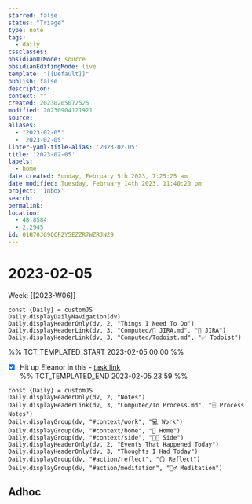 ```yaml
---
starred: false
status: "Triage"
type: note
tags:
  - daily
cssclasses: 
obsidianUIMode: source
obsidianEditingMode: live
template: "[[Default]]"
publish: false
description: 
context: ""
created: 20230205072525
modified: 20230904121921
source: 
aliases:
  - "2023-02-05"
  - '2023-02-05'
linter-yaml-title-alias: '2023-02-05'
title: '2023-02-05'
labels:
  - home
date created: Sunday, February 5th 2023, 7:25:25 am
date modified: Tuesday, February 14th 2023, 11:40:20 pm
project: 'Inbox'
search: 
permalink: 
location:
  - 48.8584
  - 2.2945
id: 01H70JG9QCF2Y5EZZR7WZRJN29
---
```


# 2023-02-05

Week: [[2023-W06]]

```dataviewjs
const {Daily} = customJS
Daily.displayDailyNavigation(dv)
Daily.displayHeaderOnly(dv, 2, "Things I Need To Do")
Daily.displayHeaderLink(dv, 3, "Computed/🎫 JIRA.md", "🎫 JIRA")
Daily.displayHeaderLink(dv, 3, "Computed/Todoist.md", "✅ Todoist")
```

%% TCT_TEMPLATED_START 2023-02-05 00:00 %%

- [X] Hit up Eleanor in this - [task link](https://todoist.com/app/task/6589970824)  
%% TCT_TEMPLATED_END 2023-02-05 23:59 %%

```dataviewjs
const {Daily} = customJS
Daily.displayHeaderOnly(dv, 2, "Notes")
Daily.displayHeaderLink(dv, 3, "Computed/To Process.md", "🗄️ Process Notes")
Daily.displayGroup(dv, "#context/work", "💻 Work")
Daily.displayGroup(dv, "#context/home", "🏡 Home")
Daily.displayGroup(dv, "#context/side", "👨‍💻 Side")
Daily.displayHeaderOnly(dv, 2, "Events That Happened Today")
Daily.displayHeaderOnly(dv, 3, "Thoughts I Had Today")
Daily.displayGroup(dv, "#action/reflect", "🪞 Reflect")
Daily.displayGroup(dv, "#action/meditation", "🧘‍♂️ Meditation")
```

## Adhoc
